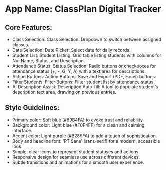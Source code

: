 # **App Name**: ClassPlan Digital Tracker

## Core Features:

- Class Selection: Class Selection: Dropdown to switch between assigned classes.
- Date Selection: Date Picker: Select date for daily records.
- Student List: Student Listing: Grid table listing students with columns for No, Name, Status, and Description.
- Attendance Status: Status Selection: Radio buttons or checkboxes for attendance status (+, -, G, Y, A) with a text area for descriptions.
- Action Buttons: Action Buttons: Save and Export (PDF, Excel) buttons.
- Filter Students: Filter Buttons: Filter student list by attendance status.
- AI Description Assist: Description Auto-fill: A tool to populate student's description text area, drawing on previous entries.

## Style Guidelines:

- Primary color: Soft blue (#89B4FA) to evoke trust and reliability.
- Background color: Light blue (#F0F4FF) for a clean and calming interface.
- Accent color: Light purple (#B289FA) to add a touch of sophistication.
- Body and headline font: 'PT Sans' (sans-serif) for a modern, accessible look.
- Simple, clear icons to represent student statuses and actions.
- Responsive design for seamless use across different devices.
- Subtle transitions and animations for a smooth user experience.